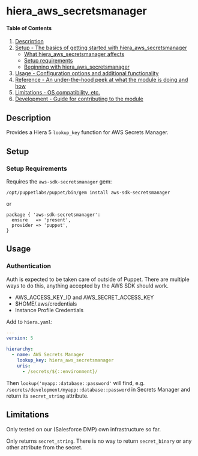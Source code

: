 # hiera_aws_secretsmanager

#### Table of Contents

1. [Description](#description)
1. [Setup - The basics of getting started with hiera_aws_secretsmanager](#setup)
    * [What hiera_aws_secretsmanager affects](#what-hiera_aws_secretsmanager-affects)
    * [Setup requirements](#setup-requirements)
    * [Beginning with hiera_aws_secretsmanager](#beginning-with-hiera_aws_secretsmanager)
1. [Usage - Configuration options and additional functionality](#usage)
1. [Reference - An under-the-hood peek at what the module is doing and how](#reference)
1. [Limitations - OS compatibility, etc.](#limitations)
1. [Development - Guide for contributing to the module](#development)

## Description

Provides a Hiera 5 `lookup_key` function for AWS Secrets Manager.

## Setup

### Setup Requirements

Requires the `aws-sdk-secretsmanager` gem:

``` shell
/opt/puppetlabs/puppet/bin/gem install aws-sdk-secretsmanager
```

or

``` puppet
package { 'aws-sdk-secretsmanager':
  ensure   => 'present',
  provider => 'puppet',
}
```


## Usage

### Authentication

Auth is expected to be taken care of outside of Puppet. There are
multiple ways to do this, anything accepted by the AWS SDK should work.

* AWS_ACCESS_KEY_ID and AWS_SECRET_ACCESS_KEY
* $HOME/.aws/credentials
* Instance Profile Credentials

Add to `hiera.yaml`:

``` yaml
---
version: 5

hierarchy:
  - name: AWS Secrets Manager
    lookup_key: hiera_aws_secretsmanager
	uris:
	  - /secrets/${::environment}/
```

Then `lookup('myapp::database::password'` will find,
e.g. `/secrets/development/myapp::database::password` in Secrets
Manager and return its `secret_string` attribute.

## Limitations

Only tested on our (Salesforce DMP) own infrastructure so far.

Only returns `secret_string`. There is no way to return
`secret_binary` or any other attribute from the secret.
